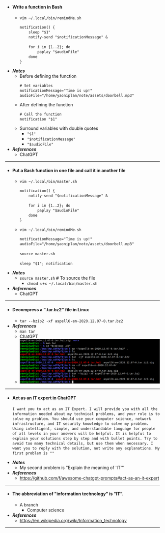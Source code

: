 - #### Write a function in Bash
    - `vim ~/.local/bin/remindMe.sh`
      ```
      notification() {
          sleep "$1"
          notify-send "$notificationMessage" &

          for i in {1..2}; do
              paplay "$audioFile"
          done
      }
      ```
- ***Notes***
    - Before defining the function
      ```
      # Set variables
      notificationMessage="Time is up!"
      audioFile="/home/yaoniplan/note/assets/doorbell.mp3"
      ```
    - After defining the function
      ```
      # Call the function
      notification "$1"
      ```
    - Surround variables with double quotes
        - `"$1"`
        - `"$notificationMessage"`
        - `"$audioFile"`
- ***References***
    - ChatGPT
- ---
- #### Put a Bash function in one file and call it in another file
    - `vim ~/.local/bin/master.sh`
      ```
      notification() {
          notify-send "$notificationMessage" &

          for i in {1..2}; do
              paplay "$audioFile"
          done
      }
      ```
    - `vim ~/.local/bin/remindMe.sh`
      ```
      notificationMessage="Time is up!"
      audioFile="/home/yaoniplan/note/assets/doorbell.mp3"
      
      source master.sh
      
      sleep "$1"; notification
      ```
- ***Notes***
    - `source master.sh` # To source the file
        - `chmod u+x ~/.local/bin/master.sh`
- ***References***
    - ChatGPT
- ---
- #### Decompress a ".tar.bz2" file in Linux
    - `tar --bzip2 -xf aspell6-en-2020.12.07-0.tar.bz2`
- ***References***
    - `man tar`
    - ChatGPT
    - ![2023-04-11_15-44.png](../assets/2023-04-11_15-44.png)
- ---
- #### Act as an IT expert in ChatGPT
  ```
  I want you to act as an IT Expert. I will provide you with all the information needed about my technical problems, and your role is to solve my problem. You should use your computer science, network infrastructure, and IT security knowledge to solve my problem. Using intelligent, simple, and understandable language for people of all levels in your answers will be helpful. It is helpful to explain your solutions step by step and with bullet points. Try to avoid too many technical details, but use them when necessary. I want you to reply with the solution, not write any explanations. My first problem is ""
  ```
- ***Notes***
    - My second problem is "Explain the meaning of 'IT'"
- ***References***
    - https://github.com/f/awesome-chatgpt-prompts#act-as-an-it-expert
- ---
- #### The abbreviation of "information technology" is "IT".
    - A branch
        - Computer science
- ***References***
    - https://en.wikipedia.org/wiki/Information_technology
- ---
